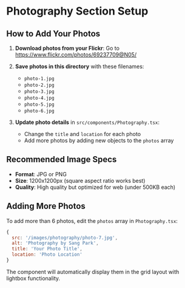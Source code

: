 # Photography Section Setup

## How to Add Your Photos

1. **Download photos from your Flickr**: Go to https://www.flickr.com/photos/69237709@N05/
2. **Save photos in this directory** with these filenames:
   - `photo-1.jpg`
   - `photo-2.jpg` 
   - `photo-3.jpg`
   - `photo-4.jpg`
   - `photo-5.jpg`
   - `photo-6.jpg`

3. **Update photo details** in `src/components/Photography.tsx`:
   - Change the `title` and `location` for each photo
   - Add more photos by adding new objects to the `photos` array

## Recommended Image Specs
- **Format**: JPG or PNG
- **Size**: 1200x1200px (square aspect ratio works best)
- **Quality**: High quality but optimized for web (under 500KB each)

## Adding More Photos
To add more than 6 photos, edit the `photos` array in `Photography.tsx`:

```javascript
{
  src: '/images/photography/photo-7.jpg',
  alt: 'Photography by Sang Park',
  title: 'Your Photo Title',
  location: 'Photo Location'
}
```

The component will automatically display them in the grid layout with lightbox functionality. 